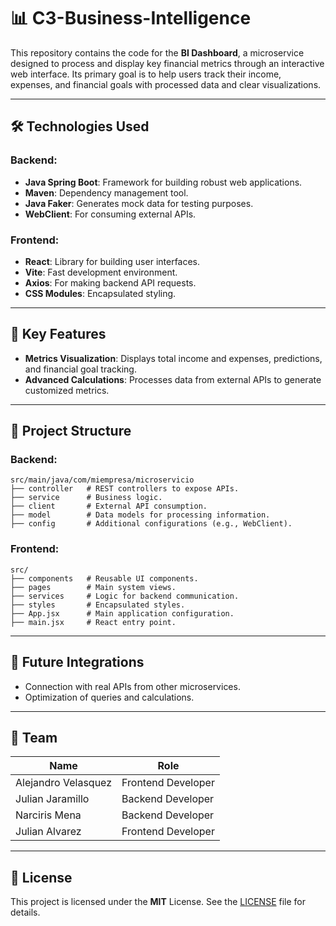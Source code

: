# 📊 C3-Business-Intelligence

This repository contains the code for the **BI Dashboard**, a microservice designed to process and display key financial metrics through an interactive web interface. Its primary goal is to help users track their income, expenses, and financial goals with processed data and clear visualizations.

---

## 🛠️ Technologies Used

### Backend:
- **Java Spring Boot**: Framework for building robust web applications.
- **Maven**: Dependency management tool.
- **Java Faker**: Generates mock data for testing purposes.
- **WebClient**: For consuming external APIs.

### Frontend:
- **React**: Library for building user interfaces.
- **Vite**: Fast development environment.
- **Axios**: For making backend API requests.
- **CSS Modules**: Encapsulated styling.

---

## 🌟 Key Features

- **Metrics Visualization**: Displays total income and expenses, predictions, and financial goal tracking.
- **Advanced Calculations**: Processes data from external APIs to generate customized metrics.

---

## 📂 Project Structure

### Backend:
```
src/main/java/com/miempresa/microservicio
├── controller   # REST controllers to expose APIs.
├── service      # Business logic.
├── client       # External API consumption.
├── model        # Data models for processing information.
├── config       # Additional configurations (e.g., WebClient).
```

### Frontend:
```
src/
├── components   # Reusable UI components.
├── pages        # Main system views.
├── services     # Logic for backend communication.
├── styles       # Encapsulated styles.
├── App.jsx      # Main application configuration.
├── main.jsx     # React entry point.
```

---

## 🔄 Future Integrations

- Connection with real APIs from other microservices.
- Optimization of queries and calculations.

---

## 🤝 Team

| Name                | Role               |
|---------------------|--------------------|
| Alejandro Velasquez | Frontend Developer |
| Julian Jaramillo    | Backend Developer  |
| Narciris Mena        | Backend Developer  |
| Julian Alvarez      | Frontend Developer |

---

## 📜 License

This project is licensed under the **MIT** License. See the [LICENSE](LICENSE) file for details.
